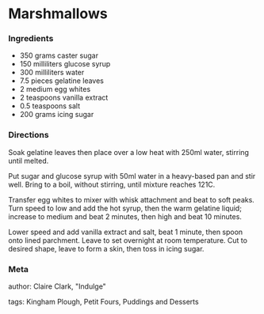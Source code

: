 # Marshmallows

### Ingredients
 * 350 grams caster sugar
 * 150 milliliters glucose syrup
 * 300 milliliters water
 * 7.5 pieces gelatine leaves
 * 2 medium egg whites
 * 2 teaspoons vanilla extract
 * 0.5 teaspoons salt
 * 200 grams icing sugar

### Directions

Soak gelatine leaves then place over a low heat with 250ml water, stirring until melted.  

Put sugar and glucose syrup with 50ml water in a heavy-based pan and stir well.  Bring to a boil, without stirring, until mixture reaches 121C.

Transfer egg whites to mixer with whisk attachment and beat to soft peaks.  Turn speed to low and add the hot syrup, then the warm gelatine liquid; increase to medium and beat 2 minutes, then high and beat 10 minutes.

Lower speed and add vanilla extract and salt, beat 1 minute, then spoon onto lined parchment.  Leave to set overnight at room temperature.  Cut to desired shape, leave to form a skin, then toss in icing sugar.

### Meta
author: Claire Clark, "Indulge"

tags: Kingham Plough, Petit Fours, Puddings and Desserts

